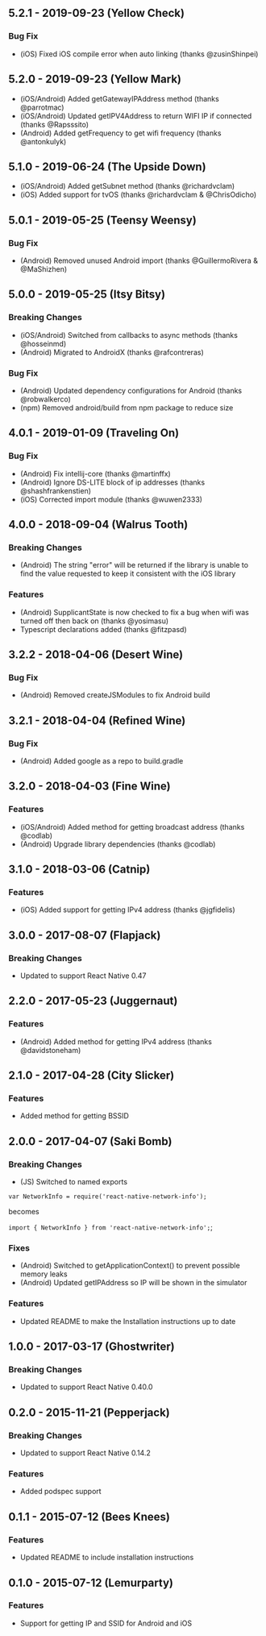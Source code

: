 ## 5.2.1 - 2019-09-23 (Yellow Check)

### Bug Fix
- (iOS) Fixed iOS compile error when auto linking (thanks @zusinShinpei)

## 5.2.0 - 2019-09-23 (Yellow Mark)

- (iOS/Android) Added getGatewayIPAddress method (thanks @parrotmac)
- (iOS/Android) Updated getIPV4Address to return WIFI IP if connected (thanks @Rapsssito)
- (Android) Added getFrequency to get wifi frequency (thanks @antonkulyk)

## 5.1.0 - 2019-06-24 (The Upside Down)

- (iOS/Android) Added getSubnet method (thanks @richardvclam)
- (iOS) Added support for tvOS (thanks @richardvclam & @ChrisOdicho)

## 5.0.1 - 2019-05-25 (Teensy Weensy)

### Bug Fix
- (Android) Removed unused Android import (thanks @GuillermoRivera & @MaShizhen)

## 5.0.0 - 2019-05-25 (Itsy Bitsy)

### Breaking Changes
- (iOS/Android) Switched from callbacks to async methods (thanks @hosseinmd)
- (Android) Migrated to AndroidX (thanks @rafcontreras)

### Bug Fix
- (Android) Updated dependency configurations for Android (thanks @robwalkerco)
- (npm) Removed android/build from npm package to reduce size


## 4.0.1 - 2019-01-09 (Traveling On)

### Bug Fix
- (Android) Fix intellij-core (thanks @martinffx)
- (Android) Ignore DS-LITE block of ip addresses (thanks @shashfrankenstien)
- (iOS) Corrected import module (thanks @wuwen2333)


## 4.0.0 - 2018-09-04 (Walrus Tooth)

### Breaking Changes
- (Android) The string "error" will be returned if the library is unable to find the value requested
to keep it consistent with the iOS library

### Features
- (Android) SupplicantState is now checked to fix a bug when wifi was turned off then back on (thanks @yosimasu)
- Typescript declarations added (thanks @fitzpasd)


## 3.2.2 - 2018-04-06 (Desert Wine)

### Bug Fix
- (Android) Removed createJSModules to fix Android build


## 3.2.1 - 2018-04-04 (Refined Wine)

### Bug Fix
- (Android) Added google as a repo to build.gradle


## 3.2.0 - 2018-04-03 (Fine Wine)

### Features
- (iOS/Android) Added method for getting broadcast address (thanks @codlab)
- (Android) Upgrade library dependencies (thanks @codlab)


## 3.1.0 - 2018-03-06 (Catnip)

### Features
- (iOS) Added support for getting IPv4 address (thanks @jgfidelis)


## 3.0.0 - 2017-08-07 (Flapjack)

### Breaking Changes
- Updated to support React Native 0.47


## 2.2.0 - 2017-05-23 (Juggernaut)

### Features
- (Android) Added method for getting IPv4 address (thanks @davidstoneham)


## 2.1.0 - 2017-04-28 (City Slicker)

### Features
- Added method for getting BSSID


## 2.0.0 - 2017-04-07 (Saki Bomb)

### Breaking Changes
- (JS) Switched to named exports

`var NetworkInfo = require('react-native-network-info');`

becomes

`import { NetworkInfo } from 'react-native-network-info';`;

### Fixes
- (Android) Switched to getApplicationContext() to prevent possible memory leaks
- (Android) Updated getIPAddress so IP will be shown in the simulator

### Features
- Updated README to make the Installation instructions up to date


## 1.0.0 - 2017-03-17 (Ghostwriter)

### Breaking Changes
- Updated to support React Native 0.40.0


## 0.2.0 - 2015-11-21 (Pepperjack)

### Breaking Changes
- Updated to support React Native 0.14.2

### Features
- Added podspec support


## 0.1.1 - 2015-07-12 (Bees Knees)

### Features
- Updated README to include installation instructions


## 0.1.0 - 2015-07-12 (Lemurparty)

### Features
- Support for getting IP and SSID for Android and iOS
